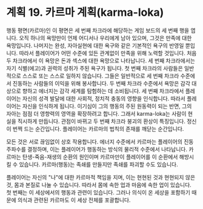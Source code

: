 # 계획 19. 카르마 계획(karma-loka)

행동 평면(카르마)인 이 평면은 세 번째 차크라에 해당하는 게임 보드의 세 번째 행을 엽니다. 오직 하나의 욕망만이 언제 어디서나 우리에게 남아 있으며, 그것은 만족에 대한 욕망입니다. 나머지는 완성, 자아실현에 대한 욕구와 같은 기본적인 욕구의 반영일 뿐입니다. 따라서 플레이어가 어떤 수준에 있든 관계없이 만족을 위해 노력할 것입니다. 처음 두 차크라에서 이 욕망은 돈과 섹스에 대한 욕망으로 나타납니다. 세 번째 차크라에서는 자기 식별(에고)과 권력의 성취가 주된 욕구가 됩니다. 첫 번째 차크라의 사람들은 일반적으로 스스로 또는 스스로 일하지 않습니다. 그들은 일반적으로 세 번째 차크라 수준에서 진동하는 사람들의 이익을 위해 봉사합니다. 두 번째 차크라 수준에서 욕망은 감각 대상으로 향하고 에너지는 감각 세계를 탐험하는 데 소비됩니다. 세 번째 차크라에서 플레이어는 자신의 성격 발달에 대한 사회적, 정치적 충동의 영향을 인식합니다. 따라서 플레이어는 자신을 인식하게 됩니다. 이기심이 그의 행동의 주된 원동력이 되는 반면, 그의 자아는 점점 더 영향력의 영역을 확장하려고 합니다. 그래서 karma-loka는 사람이 현실을 직시하게 만듭니다. 관점이 바뀌고 두 번째 차크라 붕괴의 환상이 특징입니다. 정신이 번쩍 드는 순간입니다. 플레이어는 카르마의 법칙의 존재를 깨닫는 순간입니다.

모든 것은 서로 끊임없이 상호 작용합니다. 에너지 수준에서 카르마는 플레이어의 진동 주파수를 결정하며, 이는 플레이어가 행동하는 방식의 물리적 수준에서 나타납니다. 카르마는 탄생-죽음-재생의 순환의 원인이며 카르마만이 플레이어를 이 순환에서 해방시킬 수 있습니다. 카르마(행동)는 족쇄를 만들지만 족쇄를 파괴할 수도 있습니다.

플레이어는 자신의 "나"에 대한 카르마적 책임을 지며, 이는 현현된 것과 현현되지 않은 것, 몸과 본질로 나눌 수 있습니다. 따라서 몸에 속한 업과 마음에 속한 업이 있습니다. 첫 번째는 이 세상에서의 행동과 관련이 있습니다. 그러나 의식이 온 세상을 포함하기 때문에 의식과 관련된 카르마도 이 세상 전체를 포괄합니다.
